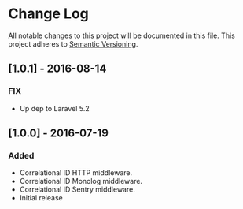 # Change Log
All notable changes to this project will be documented in this file.
This project adheres to [Semantic Versioning](http://semver.org/).

## [1.0.1] - 2016-08-14
### FIX
- Up dep to Laravel 5.2

## [1.0.0] - 2016-07-19
### Added
- Correlational ID HTTP middleware.
- Correlational ID Monolog middleware.
- Correlational ID Sentry middleware.
- Initial release
